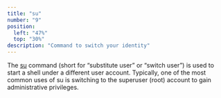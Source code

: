 ```yaml
---
title: "su"
number: "9"
position:
  left: "47%"
  top: "30%"
description: "Command to switch your identity"
---
```


The <a href="https://www.man7.org/linux/man-pages/man1/su.1.html">su</a> command (short for “substitute user” or
“switch user”) is used to start a shell under a different user account.
Typically, one of the most common uses of su is switching to the superuser
(root) account to gain administrative privileges.
